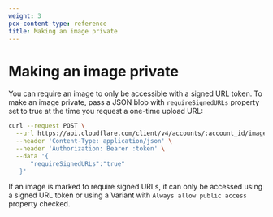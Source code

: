 ```yaml
---
weight: 3
pcx-content-type: reference
title: Making an image private
---
```


# Making an image private

You can require an image to only be accessible with a signed URL token. To make an image private, pass a JSON blob with `requireSignedURLs` property set to true at the time you request a one-time upload URL:

```bash
curl --request POST \
  --url https://api.cloudflare.com/client/v4/accounts/:account_id/images/v1/direct_upload \
  --header 'Content-Type: application/json' \
  --header 'Authorization: Bearer :token' \
  --data '{
	  "requireSignedURLs":"true"
   }'
```

If an image is marked to require signed URLs, it can only be accessed using a signed URL token or using a Variant with `Always allow public access` property checked.
